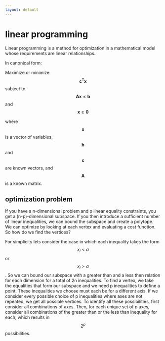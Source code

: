 ```yaml
---
layout: default
---
```


# linear programming

Linear programming is a method for optimization in a mathematical model whose requirements are linear relationships.

In canonical form:

Maximize or minimize $$\mathbf{c}^\mathrm{T} \mathbf{x}$$ subject to $$\mathbf{A} \mathbf{x} \le \mathbf{b}$$ and $$\mathbf{x} \ge \mathbf{0}$$

where $$\mathbf{x}$$ is a vector of variables, $$\mathbf{b}$$ and $$\mathbf{c}$$ are known vectors, and $$\mathbf{A}$$ is a known matrix.

## optimization problem

If you have a n-dimensional problem and p linear equality constraints, you get a (n-p)-dimensional subspace.
If you then introduce a sufficient number of linear inequalities, we can bound the subspace and create a polytope.
We can optimize by looking at each vertex and evaluating a cost function.
So how do we find the vertices?

For simplicity lets consider the case in which each inequality takes the form $$x_i < a$$ or $$x_i > a$$.
So we can bound our subspace with a greater than and a less then relation for each dimension for a total of 2n inequalities.
To find a vertex, we take the equalities that form our subspace and we need p inequalities to define a point.
These inequalities we choose must each be for a different axis.
If we consider every possible choice of p inequalities where axes are not repeated, we get all possible vertices.
To identify all these possibilities, first consider all combinations of axes.
Then, for each unique set of p axes, consider all combinations of the greater than or the less than inequality for each, which results in $$2^p$$ possibilities.


